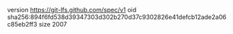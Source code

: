version https://git-lfs.github.com/spec/v1
oid sha256:894f6fd538d39347303d302b270d37c9302826e41defcb12ade2a06c85eb2ff3
size 2007
